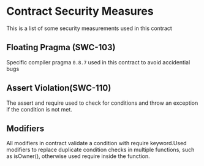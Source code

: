 
# Contract Security Measures
This is a list of some security measurements used in this contract

## Floating Pragma (SWC-103)
Specific compiler pragma `0.8.7` used in this contract to avoid accidential bugs

## Assert Violation(SWC-110) 
The assert and require  used to check for conditions and throw an exception if the condition is not met.


## Modifiers
All modifiers in contract validate a condition with require keyword.Used modifiers to replace duplicate condition checks in multiple functions, such as isOwner(), otherwise used require  inside the function.
